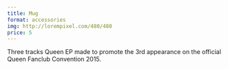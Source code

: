 ```yaml
---
title: Mug
format: accessories
img: http://lorempixel.com/480/480
price: 5
---
```


Three tracks Queen EP made to promote the 3rd appearance on the official Queen Fanclub Convention 2015.